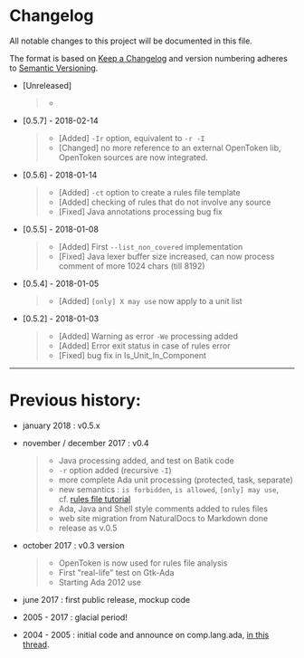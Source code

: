 # Changelog

All notable changes to this project will be documented in this file.

The format is based on [Keep a Changelog](http://keepachangelog.com/en/1.0.0/)
and version numbering adheres to [Semantic Versioning](http://semver.org/spec/v2.0.0.html).

- [Unreleased]
  > - 

- [0.5.7] - 2018-02-14
  > - [Added] `-Ir` option, equivalent to `-r -I`
  > - [Changed] no more reference to an external OpenToken lib, OpenToken sources are now integrated.

- [0.5.6] - 2018-01-14
  > - [Added] `-ct` option to create a rules file template 
  > - [Added] checking of rules that do not involve any source
  > - [Fixed] Java annotations processing bug fix

- [0.5.5] - 2018-01-08
  > - [Added] First `--list_non_covered` implementation
  > - [Fixed] Java lexer buffer size increased, can now process comment of more 1024 chars (till 8192)

- [0.5.4] - 2018-01-05
  > - [Added] `[only] X may use` now apply to a unit list

- [0.5.2] - 2018-01-03
  > - [Added] Warning as error `-We` processing added
  > - [Added] Error exit status in case of rules error
  > - [Fixed] bug fix in Is_Unit_In_Component

---

# Previous history:

- january 2018 : v0.5.x  

- november / december 2017 : v0.4
  >  - Java processing added, and test on Batik code
  >  - `-r` option added (recursive `-I`) 
  >  - more complete Ada unit processing (protected, task, separate)
  >  - new semantics : `is forbidden`, `is allowed`, `[only] may use`,  
  >    cf. [rules file tutorial](rules.md)
  >  - Ada, Java and Shell style comments added to rules files
  >  - web site migration from NaturalDocs to Markdown done
  >  - release as v.0.5  
- october 2017  : v0.3 version
  >  - OpenToken is now used for rules file analysis
  >  - First "real-life" test on Gtk-Ada
  >  - Starting Ada 2012 use
- june 2017     : first public release, mockup code 
- 2005 - 2017   : glacial period!
- 2004 - 2005   : initial code and announce on comp.lang.ada, [in this thread](http://groups.google.com/group/comp.lang.ada/browse_thread/thread/4a195a443fce793e/41bb2cb527464bab?q=comp.lang.ada+example+of+layered+software#41bb2cb527464bab).
